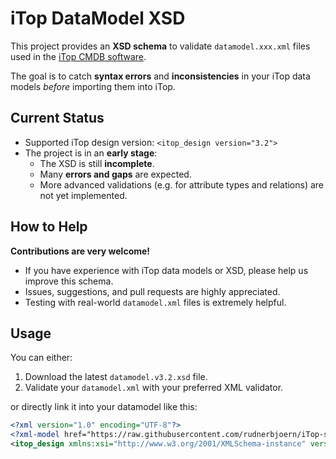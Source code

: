 # iTop DataModel XSD

This project provides an **XSD schema** to validate `datamodel.xxx.xml` files used in the [iTop CMDB software](https://www.combodo.com/itop).

The goal is to catch **syntax errors** and **inconsistencies** in your iTop data models *before* importing them into iTop.

## Current Status

- Supported iTop design version:
  `<itop_design version="3.2">`
- The project is in an **early stage**:
  - The XSD is still **incomplete**.
  - Many **errors and gaps** are expected.
  - More advanced validations (e.g. for attribute types and relations) are not yet implemented.

## How to Help

**Contributions are very welcome!**

- If you have experience with iTop data models or XSD, please help us improve this schema.
- Issues, suggestions, and pull requests are highly appreciated.
- Testing with real-world `datamodel.xml` files is extremely helpful.

## Usage

You can either:

  1. Download the latest `datamodel.v3.2.xsd` file.
  2. Validate your `datamodel.xml` with your preferred XML validator.

or directly link it into your datamodel like this:

```xml
<?xml version="1.0" encoding="UTF-8"?>
<?xml-model href="https://raw.githubusercontent.com/rudnerbjoern/iTop-schema/refs/heads/main/datamodel.v3.2.xsd"?>
<itop_design xmlns:xsi="http://www.w3.org/2001/XMLSchema-instance" version="3.2">
```
